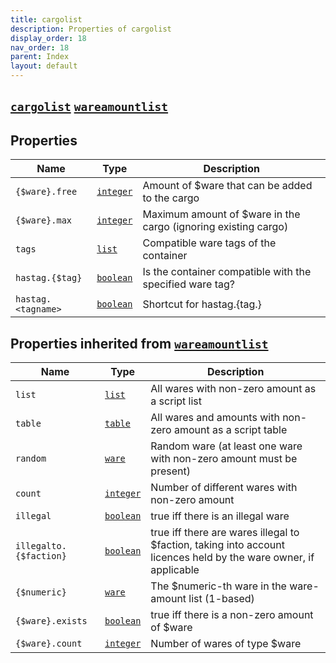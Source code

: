 ```yaml
---
title: cargolist
description: Properties of cargolist
display_order: 18
nav_order: 18
parent: Index
layout: default
---
```


##  [`cargolist`](./cargolist.html)  [`wareamountlist`](./wareamountlist.html) 
## Properties
| Name | Type | Description |
|------|------|-------------|
| `{$ware}.free` | [`integer`](./integer.html) | Amount of $ware that can be added to the cargo |
| `{$ware}.max` | [`integer`](./integer.html) | Maximum amount of $ware in the cargo (ignoring existing cargo) |
| `tags` | [`list`](./list.html) | Compatible ware tags of the container |
| `hastag.{$tag}` | [`boolean`](./boolean.html) | Is the container compatible with the specified ware tag? |
| `hastag.<tagname>` | [`boolean`](./boolean.html) | Shortcut for hastag.{tag.<tagname>} |
## Properties inherited from [`wareamountlist`](./wareamountlist.html)
| Name | Type | Description |
|------|------|-------------|
| `list` | [`list`](./list.html) | All wares with non-zero amount as a script list |
| `table` | [`table`](./table.html) | All wares and amounts with non-zero amount as a script table |
| `random` | [`ware`](./ware.html) | Random ware (at least one ware with non-zero amount must be present) |
| `count` | [`integer`](./integer.html) | Number of different wares with non-zero amount |
| `illegal` | [`boolean`](./boolean.html) | true iff there is an illegal ware |
| `illegalto.{$faction}` | [`boolean`](./boolean.html) | true iff there are wares illegal to $faction, taking into account licences held by the ware owner, if applicable |
| `{$numeric}` | [`ware`](./ware.html) | The $numeric-th ware in the ware-amount list (1-based) |
| `{$ware}.exists` | [`boolean`](./boolean.html) | true iff there is a non-zero amount of $ware |
| `{$ware}.count` | [`integer`](./integer.html) | Number of wares of type $ware |



